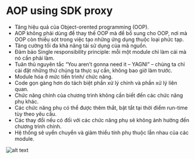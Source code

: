 # AOP using SDK proxy
- Tăng hiệu quả của Object-orented programming (OOP).
- AOP không phải dùng để thay thế OOP mà để bổ sung cho OOP, nơi mà OOP còn thiếu sót trong việc tạo những ứng dụng thuộc loại phức tạp.
- Tăng cường tối đa khả năng tái sử dụng của mã nguồn.
- Đảm bảo Single responsibility principle: mỗi một module chỉ làm cái mà nó cần phải làm.
- Tuân thủ nguyên tắc “You aren’t gonna need it – YAGNI” – chúng ta chỉ cài đặt những thứ chúng ta thực sự cần, không bao giờ làm trước.
- Module hóa ở mức tiến trình/ chức năng.
- Code gọn gàng hơn do tách biệt phần xử lý chính và phần xử lý liên quan.
- Chức năng chính của chương trình không cần biết đến các chức năng phụ khác.
- Các chức năng phụ có thể được thêm thắt, bật tắt tại thời điểm run-time tùy theo yêu cầu.
- Các thay đổi nếu có đối với các chức năng phụ sẽ không ảnh hưởng đến chương trình chính.
- Hệ thống sẽ uyển chuyển và giảm thiểu tính phụ thuộc lẫn nhau của các module.

![alt text](https://gpcoder.com/wp-content/uploads/2019/02/aspect-orientedprogramming-aop-flow-example.png)
